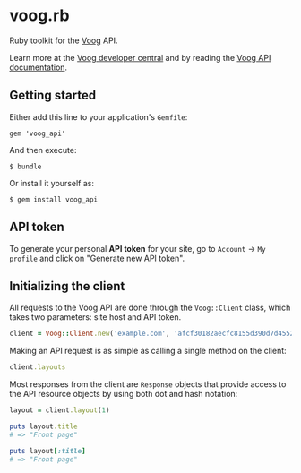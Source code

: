 # voog.rb

Ruby toolkit for the [Voog](http://www.voog.com) API.

Learn more at the [Voog developer central](http://www.voog.com/developers/api) and by reading the [Voog API documentation](http://www.voog.com/developers/api).

## Getting started

Either add this line to your application's `Gemfile`:

```
gem 'voog_api'
```

And then execute:

```
$ bundle
```

Or install it yourself as:

```
$ gem install voog_api
```

## API token

To generate your personal **API token** for your site, go to `Account` -> `My profile` and click on "Generate new API token".

## Initializing the client

All requests to the Voog API are done through the `Voog::Client` class, which takes two parameters: site host and API token.

```ruby
client = Voog::Client.new('example.com', 'afcf30182aecfc8155d390d7d4552d14')
```

Making an API request is as simple as calling a single method on the client:

```ruby
client.layouts
```

Most responses from the client are `Response` objects that provide access to the API resource objects by using both dot and hash notation:

```ruby
layout = client.layout(1)

puts layout.title
# => "Front page"

puts layout[:title]
# => "Front page"
```
